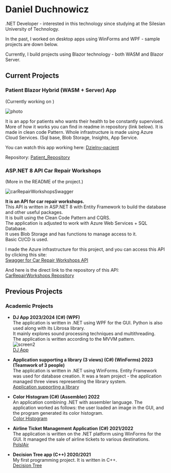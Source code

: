 # Daniel Duchnowicz  
.NET Developer - interested in this technology since studying at the Silesian University of Technology.

In the past, I worked on desktop apps using WinForms and WPF - sample projects are down below.

Currently, I build projects using Blazor technology - both WASM and Blazor Server.

## Current Projects

### Patient Blazor Hybrid (WASM + Server) App
(Currently working on )

![photo](https://github.com/user-attachments/assets/abf23f67-e4bc-4dea-9c3d-dabc1d010788)

It is an app for patients who wants their health to be constantly supervised.
More of how it works you can find in readme in repository (link below).
It is made in clean code Pattern. Whole infrastructure is made using Azure Cloud Services.
(Sql base, Blob Storage, Insights, App Service.




You can watch this app working here:
[Dzielny-pacjent](https://dzielny-pacjent.pl)

Repository:
[Patient_Repository](https://github.com/danielduch212/Patient)


### ASP.NET 8 API Car Repair Workshops
(More in the README of the project.)

![carRepairWorkshopsSwagger](https://github.com/user-attachments/assets/931bb093-8bd9-419b-98fb-c2020a8eb01d)

**It is an API for car repair workshops.**  
This API is written in ASP.NET 8 with Entity Framework to build the database and other useful packages.  
It is built using the Clean Code Pattern and CQRS.  
The application is adjusted to work with Azure Web Services + SQL Database.  
It uses Blob Storage and has functions to manage access to it.  
Basic CI/CD is used.

I made the Azure infrastructure for this project, and you can access this API by clicking this site:  
[Swagger for Car Repair Workshops API](https://carrepairworkshops-api-prod-a8cfb0eddjbmbmc8.polandcentral-01.azurewebsites.net/swagger/index.html)

And here is the direct link to the repository of this API:  
[CarRepairWorkshops Repository](https://github.com/danielduch212/CarRepairWorkshops)

## Previous Projects

### Academic Projects

- **DJ App 2023/2024 (C#) (WPF)**  
  The application is written in .NET using WPF for the GUI. Python is also used along with its Librosa library.  
  It mainly explores sound processing techniques and multithreading.  
  The application is written according to the MVVM pattern.  
  ![screen2](https://github.com/danielduch212/danielduch212/assets/72360092/99f4fc95-b9b1-417a-9494-f748649bc349)  
  [DJ App](https://github.com/danielduch212/DjProgram)

- **Application supporting a library (3 views) (C#) (WinForms) 2023 (Teamwork of 3 people)**  
  The application is written in .NET using WinForms. Entity Framework was used for database creation. It was a team project - the application managed three views representing the library system.  
  [Application supporting a library](https://github.com/danielduch212/LibraryManagmentStudio)

- **Color Histogram (C#) (Assembler) 2022**  
  An application combining .NET with assembler language. The application worked as follows: the user loaded an image in the GUI, and the program generated its color histogram.  
  [Color Histogram](https://github.com/danielduch212/Histogram-Barw)

- **Airline Ticket Management Application (C#) 2021/2022**  
  The application is written on the .NET platform using WinForms for the GUI. It managed the sale of airline tickets to various destinations.  
  [PolslAir](https://github.com/danielduch212/PolslAir)

- **Decision Tree app (C++) 2020/2021**  
  My first programming project. It is written in C++.  
  [Decision Tree](https://github.com/danielduch212/Drzewo-Decyzyjne-2020)
